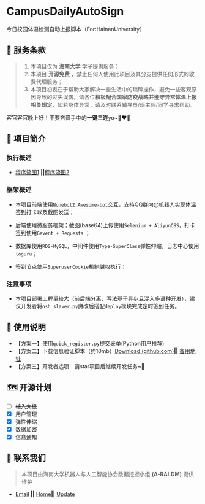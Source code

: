 # CampusDailyAutoSign

今日校园体温检测自动上报脚本（For:HainanUniversity） 

## :carousel_horse: 服务条款

> 1. 本项目仅为 **海南大学** 学子提供服务；
> 3. 本项目 **开源免费** ，禁止任何人使用此项目及其分支提供任何形式的收费代理服务；
> 3. 本项目初衷在于帮助大家解决一些生活中的琐碎操作，避免一些客观原因导致的过失误伤。请各位**积极配合国家防疫战略并遵守异常体温上报相关规定**，如若身体异常，请及时联系辅导员/班主任/同学寻求帮助。

客官客官晚上好！不要吝啬手中的**一键三连**yo~:couple_with_heart_woman_woman:

## :goat: 项目简介

### 执行概述

- [程序流图1](https://github.com/QIN2DIM/CampusDailyAutoSign/blob/main/docs/FlowGraph_1.md) **||**[程序流图2](https://github.com/QIN2DIM/CampusDailyAutoSign/blob/main/docs/FlowGraph_2.md)

### 框架概述

- 本项目前端使用[`Nonebot2 Awesome-bot`](https://github.com/beiyuouo/hnu-temp-report-bot)交互，支持QQ群内@机器人实现体温签到打卡以及截图发送；
- 后端使用微服务框架；截图(base64)上传使用`Selenium + AliyunOSS`，打卡签到使用`Gevent + Requests` ；

- 数据库使用`RDS-MySQL`，中间件使用`Type-SuperClass`弹性伸缩，日志中心使用`loguru`；
- 签到节点使用`SuperuserCookie`机制越权执行；

### 注意事项

- 本项目部署工程量较大（前后端分离、写法基于异步且混入多语种开发），建议开发者将`osh_slaver.py`魔改后搭配`deploy`模块完成定时签到任务。

## :kick_scooter: 使用说明

- 【方案一】使用`quick_register.py`提交表单(Python用户推荐)
- 【方案二】下载信息验证脚本（约10mb）[Download (github.com)](https://github.com/QIN2DIM/CampusDailyAutoSign/raw/main/register.zip)**||** [备用地址](http://t.qinse.top/cpdaily/register.zip)
- 【方案三】开发者选项：请star项目后继续开发任务~:champagne:

## :world_map: 开源计划

- [ ] ~~植入太极~~
- [x] 用户管理
- [x] 弹性伸缩
- [x] 数据加密
- [x] 信息通知

## :e-mail: 联系我们

> 本项目由海南大学机器人与人工智能协会数据挖掘小组 **(A-RAI.DM)** 提供维护

- [Email](mailto:RmAlkaid@outlook.com?subject=CampusDailyAutoSign-ISSUE) **||** [Home](https://a-rai.github.io/)**||** [Update](https://github.com/QIN2DIM/CampusDailyAutoSign/blob/main/docs/about.md)

